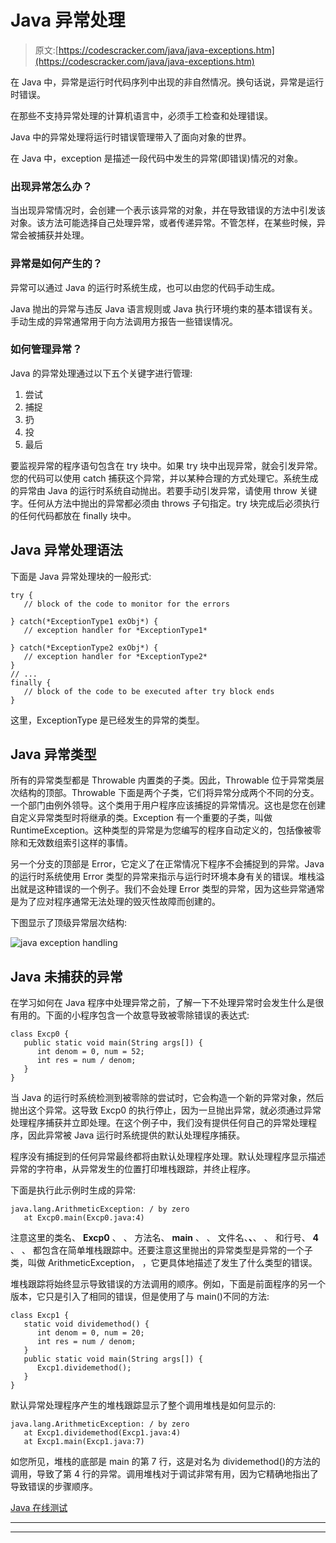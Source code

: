 # Java 异常处理

> 原文:[https://codescracker.com/java/java-exceptions.htm](https://codescracker.com/java/java-exceptions.htm)

在 Java 中，异常是运行时代码序列中出现的非自然情况。换句话说，异常是运行时错误。

在那些不支持异常处理的计算机语言中，必须手工检查和处理错误。

Java 中的异常处理将运行时错误管理带入了面向对象的世界。

在 Java 中，exception 是描述一段代码中发生的异常(即错误)情况的对象。

### 出现异常怎么办？

当出现异常情况时，会创建一个表示该异常的对象，并在导致错误的方法中引发该对象。该方法可能选择自己处理异常，或者传递异常。不管怎样，在某些时候，异常会被捕获并处理。

### 异常是如何产生的？

异常可以通过 Java 的运行时系统生成，也可以由您的代码手动生成。

Java 抛出的异常与违反 Java 语言规则或 Java 执行环境约束的基本错误有关。手动生成的异常通常用于向方法调用方报告一些错误情况。

### 如何管理异常？

Java 的异常处理通过以下五个关键字进行管理:

1.  尝试
2.  捕捉
3.  扔
4.  投
5.  最后

要监视异常的程序语句包含在 try 块中。如果 try 块中出现异常，就会引发异常。您的代码可以使用 catch 捕获这个异常，并以某种合理的方式处理它。系统生成的异常由 Java 的运行时系统自动抛出。若要手动引发异常，请使用 throw 关键字。任何从方法中抛出的异常都必须由 throws 子句指定。try 块完成后必须执行的任何代码都放在 finally 块中。

## Java 异常处理语法

下面是 Java 异常处理块的一般形式:

```
try {
   // block of the code to monitor for the errors

} catch(*ExceptionType1 exObj*) {
   // exception handler for *ExceptionType1*

} catch(*ExceptionType2 exObj*) {
   // exception handler for *ExceptionType2*
}
// ...
finally {
   // block of the code to be executed after try block ends
}
```

这里，ExceptionType 是已经发生的异常的类型。

## Java 异常类型

所有的异常类型都是 Throwable 内置类的子类。因此，Throwable 位于异常类层次结构的顶部。Throwable 下面是两个子类，它们将异常分成两个不同的分支。一个部门由例外领导。这个类用于用户程序应该捕捉的异常情况。这也是您在创建自定义异常类型时将继承的类。Exception 有一个重要的子类，叫做 RuntimeException。这种类型的异常是为您编写的程序自动定义的，包括像被零除和无效数组索引这样的事情。

另一个分支的顶部是 Error，它定义了在正常情况下程序不会捕捉到的异常。Java 的运行时系统使用 Error 类型的异常来指示与运行时环境本身有关的错误。堆栈溢出就是这种错误的一个例子。我们不会处理 Error 类型的异常，因为这些异常通常是为了应对程序通常无法处理的毁灭性故障而创建的。

下图显示了顶级异常层次结构:

![java exception handling](../Images/0b0cb3c1869a4b82f6669c9573023f10.png)

## Java 未捕获的异常

在学习如何在 Java 程序中处理异常之前，了解一下不处理异常时会发生什么是很有用的。下面的小程序包含一个故意导致被零除错误的表达式:

```
class Excp0 {
   public static void main(String args[]) {
      int denom = 0, num = 52;
      int res = num / denom;
   }
}
```

当 Java 的运行时系统检测到被零除的尝试时，它会构造一个新的异常对象，然后抛出这个异常。这导致 Excp0 的执行停止，因为一旦抛出异常，就必须通过异常处理程序捕获并立即处理。在这个例子中，我们没有提供任何自己的异常处理程序，因此异常被 Java 运行时系统提供的默认处理程序捕获。

程序没有捕捉到的任何异常最终都将由默认处理程序处理。默认处理程序显示描述异常的字符串，从异常发生的位置打印堆栈跟踪，并终止程序。

下面是执行此示例时生成的异常:

```
java.lang.ArithmeticException: / by zero
   at Excp0.main(Excp0.java:4)
```

注意这里的类名、 **Excp0** 、
、 方法名、 **main** 、
、 文件名、**、**、
、 和行号、 **4** 、
、 都包含在简单堆栈跟踪中。还要注意这里抛出的异常类型是异常的一个子类，叫做 ArithmeticException， ，它更具体地描述了发生了什么类型的错误。

堆栈跟踪将始终显示导致错误的方法调用的顺序。例如，下面是前面程序的另一个版本，它只是引入了相同的错误，但是使用了与 main()不同的方法:

```
class Excp1 {
   static void dividemethod() {
      int denom = 0, num = 20;
      int res = num / denom;
   }
   public static void main(String args[]) {
      Excp1.dividemethod();
   }
}
```

默认异常处理程序产生的堆栈跟踪显示了整个调用堆栈是如何显示的:

```
java.lang.ArithmeticException: / by zero
   at Excp1.dividemethod(Excp1.java:4)
   at Excp1.main(Excp1.java:7)
```

如您所见，堆栈的底部是 main 的第 7 行，这是对名为 dividemethod()的方法的调用，导致了第 4 行的异常。调用堆栈对于调试非常有用，因为它精确地指出了导致错误的步骤顺序。

[Java 在线测试](/exam/showtest.php?subid=1)

* * *

* * *